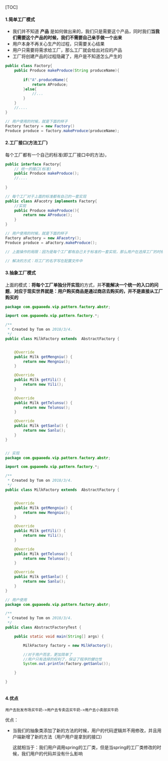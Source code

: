 [TOC]

#### 1.简单工厂模式

* 我们并不知道 **产品** 是如何做出来的，我们只是需要这个产品，同时我们**当我们需要这个产品的时候，我们不需要自己亲手做一个出来**
* 用户本身不再关心生产的过程，只需要关心结果
* 用户只需要将需求给工厂，那么工厂就会给出对应的产品
* 工厂将创建产品的过程隐藏了，用户是不知道怎么产生的



```java
public class Factory{
    public Produce makeProduce(String produceName){
        
        if("A".produceName){
            return AProduce;
        }else{
            //...
        }
    }
    //....
}

// 用户使用的时候，就是下面的样子
Factory factory = new Factory()
Produce produce = factory.makeProduce(produceName);

```





#### 2.工厂接口(方法工厂)

每个工厂都有一个自己的标准(即工厂接口中的方法)，



```java
public interface Factory{
    // 统一的接口(标准)
    public Produce makeProduce();
    //....
    
}

// 每个工厂对于上面的标准都有自己的一套实现
public class AFacotry implements Factory{
    //实现
    public Produce makeProduce(){
        return new AProduce();
    }
}

// 用户使用的时候，就是下面的样子
Factory aFactory = new AFacotry();
Produce produce = aFactory.makeProduce();

// 上面操作的局限：因为是每个工厂都有自己关于标准的一套实现，那么用户在选择工厂的时候，每次都要在代码中写具体的工厂名称，这样下次我想要改用其他工厂的时候(如BFactory)，那么代码中就写死了

// 解决的方式：将工厂的名字写在配置文件中
```



#### 3.抽象工厂模式

上面的模式：**将每个工厂单独分开实现**的方式，并**不能解决一个统一的入口的问题**，**对应于现实世界就是：用户购买商品是通过商店去购买的，并不是直接从工厂购买的** 

```java
package com.gupaoedu.vip.pattern.factory.abstr;

import com.gupaoedu.vip.pattern.factory.*;

/**
 * Created by Tom on 2018/3/4.
 */
public class MilkFactory extends  AbstractFactory {


    @Override
    public Milk getMengniu() {
        return new Mengniu();
    }

    @Override
    public Milk getYili() {
        return new Yili();
    }

    @Override
    public Milk getTelunsu() {
        return new Telunsu();
    }

    @Override
    public Milk getSanlu() {
        return new Sanlu();
    }
}


// 实现
package com.gupaoedu.vip.pattern.factory.abstr;

import com.gupaoedu.vip.pattern.factory.*;

/**
 * Created by Tom on 2018/3/4.
 */
public class MilkFactory extends  AbstractFactory {


    @Override
    public Milk getMengniu() {
        return new Mengniu();
    }

    @Override
    public Milk getYili() {
        return new Yili();
    }

    @Override
    public Milk getTelunsu() {
        return new Telunsu();
    }

    @Override
    public Milk getSanlu() {
        return new Sanlu();
    }
}

// 用户使用
package com.gupaoedu.vip.pattern.factory.abstr;

/**
 * Created by Tom on 2018/3/4.
 */
public class AbstractFactoryTest {

    public static void main(String[] args) {

        MilkFactory factory = new MilkFactory();

        //对于用户而言，更加简单了
        //用户只有选择的权利了，保证了程序的健壮性
        System.out.println(factory.getSanlu());

    }

}



```



#### 4.优点

```
用户去批发市场买牛奶->用户去专卖店买牛奶->用户去小卖部买牛奶
```



优点：

* 当我们的抽象类添加了新的方法的时候，用户的代码逻辑并不用修改，并且用户端新增了新的方法（用户用户是拿到的接口）

  这就相当于：我们用户调用spring的工厂类，但是当spring的工厂类修改的时候，我们用户的代码并没有什么影响